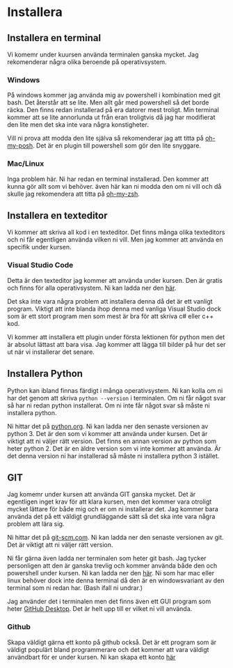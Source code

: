 # Installera

## Installera en terminal

Vi komemr under kuursen använda terminalen ganska mycket. Jag rekomenderar några olika beroende på operativsystem.

### Windows

På windows kommer jag använda mig av powershell i kombination med git bash. Det återstår att se lite. Men allt går med powershell så det borde räcka. Den finns redan installerad på era datorer mest troligt. Min terminal kommer att se lite annorlunda ut från eran troligtvis då jag har modifierat den lite men det ska inte vara några konstigheter.

Vill ni prova att modda den lite själva så rekomenderar jag att titta på [oh-my-posh](https://ohmyposh.dev/). Det är en plugin till powershell som gör den lite snyggare.

### Mac/Linux

Inga problem här. Ni har redan en terminal installerad. Den kommer att kunna gör allt som vi behöver. även här kan ni modda den om ni vill och då skulle jag rekomendera att titta på [oh-my-zsh](https://ohmyz.sh/).

## Installera en texteditor

Vi kommer att skriva all kod i en texteditor. Det finns många olika texteditors och ni får egentligen använda vilken ni vill. Men jag kommer att använda en specifik under kursen.

### Visual Studio Code

Detta är den texteditor jag kommer att använda under kursen. Den är gratis och finns för alla operativsystem. Ni kan ladda ner den [här](https://code.visualstudio.com/).

Det ska inte vara några problem att installera denna då det är ett vanligt program. Viktigt att inte blanda ihop denna med vanliga Visual Studio dock som är ett stort program men som mest är bra för att skriva c# eller c++ kod.

Vi kommer att installera ett plugin under första lektionen för python men det är absolut lättast att bara visa. Jag kommer att lägga till bilder på hur det ser ut när vi installerar det senare.

## Installera Python

Python kan ibland finnas färdigt i många operativsystem. Ni kan kolla om ni har det genom att skriva `python --version` i terminalen. Om ni får något svar så har ni redan python installerat. Om ni inte får något svar så måste ni installera python.

Ni hittar det på [python.org](https://www.python.org/downloads/). Ni kan ladda ner den senaste versionen av python 3. Det är den som vi kommer att använda under kursen. Det är viktigt att ni väljer rätt version. Det finns en annan version av python som heter python 2. Det är en äldre version som vi inte kommer att använda. Är det denna version ni har installerad så måste ni installera python 3 istället.

## GIT

Jag komemr under kursen att använda GIT ganska mycket. Det är egentligen inget krav för att klara kursen, men det kommer vara otroligt mycket lättare för både mig och er om ni installerar det. Jag kommer bara använda det på ett väldigt grundläggande sätt så det ska inte vara några problem att lära sig.

Ni hittar det på [git-scm.com](https://git-scm.com/downloads). Ni kan ladda ner den senaste versionen av git. Det är viktigt att ni väljer rätt version.

Ni får gärna även ladda ner terminalen som heter git bash. Jag tycker personligen att den är ganska trevlig och kommer använda både den och powershell under kursen. Ni kan ladda ner den [här](https://git-scm.com/downloads). Ni som har mac eller linux behöver dock inte denna terminal då den är en windowsvariant av den terminal som ni redan har. (Bash ifall ni undrar.)

Jag använder det i terminalen men det finns även ett GUI program som heter [GitHub Desktop](https://desktop.github.com/). Det är helt upp till er vilket ni vill använda.

### Github

Skapa väldigt gärna ett konto på github också. Det är ett program som är väldigt populärt bland programmerare och det kommer att vara väldigt användbart för er under kursen. Ni kan skapa ett konto [här](https://github.com)
